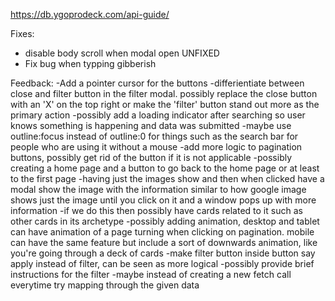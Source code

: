https://db.ygoprodeck.com/api-guide/
<!-- 
Potential Upgrades:
- After the race is selected, if the race is a monster, 'show select a monster card type'
- Add the ability to select a card and display more info
- Possibly add their pagination (&num=30&offset=0)
-Add a clear filter option -->

Fixes:
<!-- - add padding left to modal desktop -->
<!-- - add filter button on modal -->
<!-- - Go to top of the page when next page -->
<!-- - increase paddings on container on mobile -->
<!-- - increase paddings on description on mobile -->
<!-- - style search and pagination -->
<!-- - uneven number of cards -->
<!-- added favicons and stuff -->
- disable body scroll when modal open UNFIXED
- Fix bug when typping gibberish


Feedback:
-Add a pointer cursor for the buttons
-differientiate between close and filter button in the filter modal. possibly replace the close button with an 'X' on the top right or make the 'filter' button stand out more as the primary action
-possibly add a loading indicator after searching so user knows something is happening and data was submitted
-maybe use outline:focus instead of outline:0 for things such as the search bar for people who are using it without a mouse
-add more logic to pagination buttons, possibly get rid of the button if it is not applicable
-possibly creating a home page and a button to go back to the home page or at least to the first page
-having just the images show and then when clicked have a modal show the image with the information similar to how google image shows just the image until you click on it and a window pops up with more information
    -if we do this then possibly have cards related to it such as other cards in its archetype
-possibly adding animation, desktop and tablet can have animation of a page turning when clicking on pagination. mobile can have the same feature but include a sort of downwards animation, like you're going through a deck of cards
-make filter button inside button say apply instead of filter, can be seen as more logical
-possibly provide brief instructions for the filter
-maybe instead of creating a new fetch call everytime try mapping through the given data 